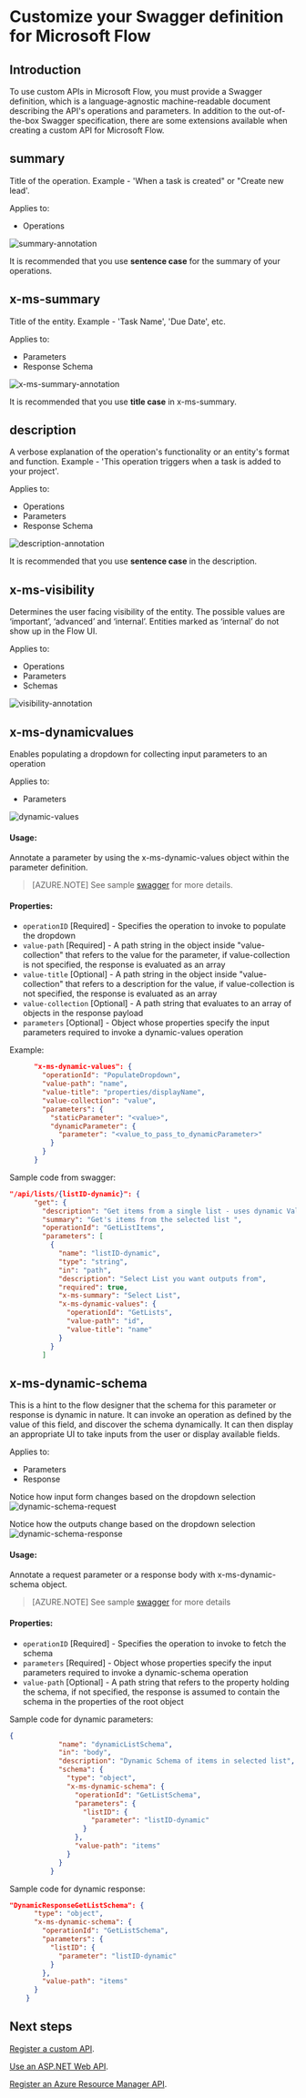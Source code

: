 <properties
	pageTitle="Customize your Swagger definition for Microsoft Flow | Microsoft Flow"
	description="View the schema extensions required by Swagger to work with Microsoft Flow"
	services=""
    suite="flow"
	documentationCenter=""
	authors="msftman"
	manager="anneta"
	editor="sunaysv"/>

<tags
   ms.service="flow"
   ms.devlang="na"
   ms.topic="article"
   ms.tgt_pltfrm="na"
   ms.workload="na"
   ms.date="04/11/2017"
   ms.author="deonhe"/>

# Customize your Swagger definition for Microsoft Flow

## Introduction

To use custom APIs in Microsoft Flow, you must provide a Swagger definition, which is a language-agnostic machine-readable document describing the API's operations and parameters.  In addition to the out-of-the-box Swagger specification, there are some extensions available when creating a custom API for Microsoft Flow.

## summary 
Title of the operation. Example - 'When a task is created" or "Create new lead'. 

Applies to: 
* Operations

![summary-annotation](./media/customapi-how-to-swagger/figure_1.png)

It is recommended that you use **sentence case** for the summary of your operations.

## x-ms-summary
Title of the entity. Example - 'Task Name', 'Due Date', etc. 

Applies to:
* Parameters
* Response Schema

![x-ms-summary-annotation](./media/customapi-how-to-swagger/figure_2.png)

It is recommended that you use **title case** in x-ms-summary.
 
## description
A verbose explanation of the operation's functionality or an entity's format and function. Example - 'This operation triggers when a task is added to your project'.

Applies to:
* Operations
* Parameters
* Response Schema

![description-annotation](./media/customapi-how-to-swagger/figure_3.jpg)

It is recommended that you use **sentence case** in the description.


## x-ms-visibility
Determines the user facing visibility of the entity. The possible values are ‘important’, ‘advanced’ and ‘internal’. Entities marked as ‘internal’ do not show up in the Flow UI.

Applies to:
* Operations
* Parameters
* Schemas

![visibility-annotation](./media/customapi-how-to-swagger/figure_4.jpg)

## x-ms-dynamicvalues
Enables populating a dropdown for collecting input parameters to an operation

Applies to: 
* Parameters

![dynamic-values](./media/customapi-how-to-swagger/figure_5.png)

#### Usage: 
Annotate a parameter by using the x-ms-dynamic-values object within the parameter definition. 

>[AZURE.NOTE] See sample [swagger](https://procsi.blob.core.windows.net/blog-images/sampleDynamicSwagger.json) for more details. 

#### Properties:  
* `operationID` [Required] - Specifies the operation to invoke to populate the dropdown
* `value-path` [Required] - A path string in the object inside "value-collection" that refers to the value for the parameter, if value-collection is not specified, the response is evaluated as an array
* `value-title` [Optional] - A path string in the object inside "value-collection" that refers to a description for the value, if value-collection is not specified, the response is evaluated as an array
* `value-collection` [Optional] - A path string that evaluates to an array of objects in the response payload
* `parameters` [Optional] - Object whose properties specify the input parameters required to invoke a dynamic-values operation

Example: 
```json
      "x-ms-dynamic-values": {
        "operationId": "PopulateDropdown",
        "value-path": "name",
        "value-title": "properties/displayName",
        "value-collection": "value",
        "parameters": {
          "staticParameter": "<value>",
          "dynamicParameter": {
            "parameter": "<value_to_pass_to_dynamicParameter>"
          }
        }
      }
```

Sample code from swagger: 

```json
"/api/lists/{listID-dynamic}": {
      "get": {
        "description": "Get items from a single list - uses dynamic Values and outputs dynamic-schema",
        "summary": "Get's items from the selected list ",
        "operationId": "GetListItems",
        "parameters": [
          {
            "name": "listID-dynamic",
            "type": "string",
            "in": "path",
            "description": "Select List you want outputs from",
            "required": true,
            "x-ms-summary": "Select List",
            "x-ms-dynamic-values": {
              "operationId": "GetLists",
              "value-path": "id",
              "value-title": "name"
            }
          }
        ]
```

## x-ms-dynamic-schema
This is a hint to the flow designer that the schema for this parameter or response is dynamic in nature. It can invoke an operation as defined by the value of this field, and discover the schema dynamically. It can then display an appropriate UI to take inputs from the user or display available fields.

Applies to:
* Parameters
* Response


Notice how input form changes based on the dropdown selection
![dynamic-schema-request](./media/customapi-how-to-swagger/figure_6.png)

Notice how the outputs change based on the dropdown selection
![dynamic-schema-response](./media/customapi-how-to-swagger/figure_7.png)

#### Usage:
Annotate a request parameter or a response body with x-ms-dynamic-schema object. 
>[AZURE.NOTE] See sample [swagger](https://procsi.blob.core.windows.net/blog-images/sampleDynamicSwagger.json) for more details

#### Properties: 
* `operationID` [Required] - Specifies the operation to invoke to fetch the schema
* `parameters` [Required] - Object whose properties specify the input parameters required to invoke a dynamic-schema operation
* `value-path` [Optional] - A path string that refers to the property holding the schema, if not specified, the response is assumed to contain the schema in the properties of the root object

Sample code for dynamic parameters: 

```json
{
            "name": "dynamicListSchema",
            "in": "body",
            "description": "Dynamic Schema of items in selected list",
            "schema": {
              "type": "object",
              "x-ms-dynamic-schema": {
                "operationId": "GetListSchema",
                "parameters": {
                  "listID": {
                    "parameter": "listID-dynamic"
                  }
                },
                "value-path": "items"
              }
            }
          }
```

Sample code for dynamic response:

```json
"DynamicResponseGetListSchema": {
      "type": "object",
      "x-ms-dynamic-schema": {
        "operationId": "GetListSchema",
        "parameters": {
          "listID": {
            "parameter": "listID-dynamic"
          }
        },
        "value-path": "items"
      }
    }
```

## Next steps

[Register a custom API](register-custom-api.md).

[Use an ASP.NET Web API](customapi-web-api-tutorial.md).

[Register an Azure Resource Manager API](customapi-azure-resource-manager-tutorial.md).

